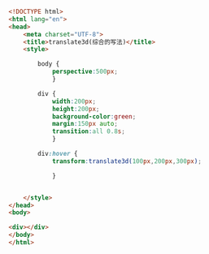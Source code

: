 
<BlogInfo title="90.translated" author="白日梦想猿" pv=0 read_times=0 pre_cost_time=0分25秒 category="css学习" tag_list="['css学习']" create_time="2020.07.30 15:28:59" update_time="2020.07.30 15:32:09" />

```html
<!DOCTYPE html>
<html lang="en">
<head>
    <meta charset="UTF-8">
    <title>translate3d(综合的写法)</title>
    <style>

        body {
            perspective:500px;
            }

        div {
            width:200px;
            height:200px;
            background-color:green;
            margin:150px auto;
            transition:all 0.8s;
            }

        div:hover {
            transform:translate3d(100px,200px,300px);

            }


    </style>
</head>
<body>

<div></div>
</body>
</html>
```
